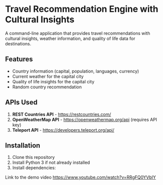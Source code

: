 # Travel Recommendation Engine with Cultural Insights

A command-line application that provides travel recommendations with cultural insights, weather information, and quality of life data for destinations.

## Features

- Country information (capital, population, languages, currency)
- Current weather for the capital city
- Quality of life insights for the capital city
- Random country recommendation

## APIs Used

1. **REST Countries API** - https://restcountries.com/
2. **OpenWeatherMap API** - https://openweathermap.org/api (requires API key)
3. **Teleport API** - https://developers.teleport.org/api/

## Installation

1. Clone this repository
2. Install Python 3 if not already installed
3. Install dependencies:
 
Link to the demo video
https://www.youtube.com/watch?v=RRgFQ0YVbIY
